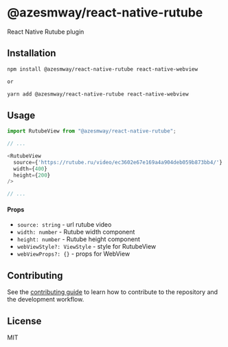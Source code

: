 # @azesmway/react-native-rutube

React Native Rutube plugin

## Installation

```sh
npm install @azesmway/react-native-rutube react-native-webview

or

yarn add @azesmway/react-native-rutube react-native-webview
```



## Usage

```js
import RutubeView from "@azesmway/react-native-rutube";

// ...

<RutubeView
  source={'https://rutube.ru/video/ec3602e67e169a4a904deb059b873bb4/'}
  width={400}
  height={200}
/>

// ...
```

#### Props
- `source: string` - url rutube video
- `width: number` - Rutube width component
- `height: number` - Rutube height component
- `webViewStyle?: ViewStyle` - style for RutubeView
- `webViewProps?: {}` - props for WebView

## Contributing

See the [contributing guide](CONTRIBUTING.md) to learn how to contribute to the repository and the development workflow.

## License

MIT
